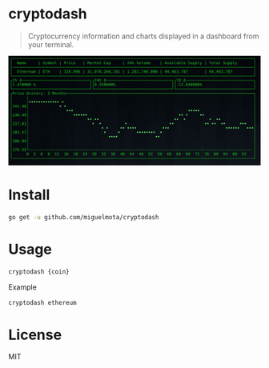 # cryptodash

> Cryptocurrency information and charts displayed in a dashboard from your terminal.

<img src="./screenshot.png" width="750">

# Install

```bash
go get -u github.com/miguelmota/cryptodash
```

# Usage

```bash
cryptodash {coin}
```

Example

```bash
cryptodash ethereum
```

# License

MIT



